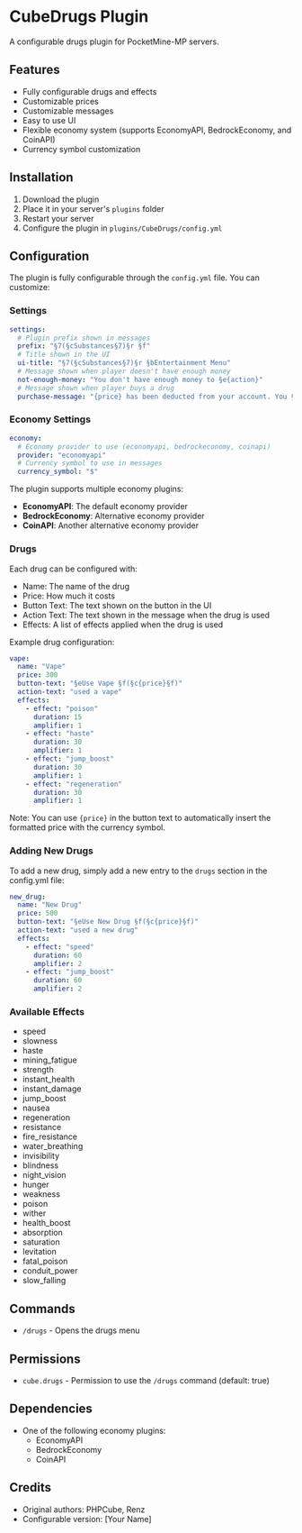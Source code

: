 # CubeDrugs Plugin

A configurable drugs plugin for PocketMine-MP servers.

## Features

- Fully configurable drugs and effects
- Customizable prices
- Customizable messages
- Easy to use UI
- Flexible economy system (supports EconomyAPI, BedrockEconomy, and CoinAPI)
- Currency symbol customization

## Installation

1. Download the plugin
2. Place it in your server's `plugins` folder
3. Restart your server
4. Configure the plugin in `plugins/CubeDrugs/config.yml`

## Configuration

The plugin is fully configurable through the `config.yml` file. You can customize:

### Settings

```yaml
settings:
  # Plugin prefix shown in messages
  prefix: "§7(§cSubstances§7)§r §f"
  # Title shown in the UI
  ui-title: "§7(§cSubstances§7)§r §bEntertainment Menu"
  # Message shown when player doesn't have enough money
  not-enough-money: "You don't have enough money to §e{action}"
  # Message shown when player buys a drug
  purchase-message: "{price} has been deducted from your account. You §e{action}"
```

### Economy Settings

```yaml
economy:
  # Economy provider to use (economyapi, bedrockeconomy, coinapi)
  provider: "economyapi"
  # Currency symbol to use in messages
  currency_symbol: "$"
```

The plugin supports multiple economy plugins:
- **EconomyAPI**: The default economy provider
- **BedrockEconomy**: Alternative economy provider
- **CoinAPI**: Another alternative economy provider

### Drugs

Each drug can be configured with:
- Name: The name of the drug
- Price: How much it costs
- Button Text: The text shown on the button in the UI
- Action Text: The text shown in the message when the drug is used
- Effects: A list of effects applied when the drug is used

Example drug configuration:

```yaml
vape:
  name: "Vape"
  price: 300
  button-text: "§eUse Vape §f(§c{price}§f)"
  action-text: "used a vape"
  effects:
    - effect: "poison"
      duration: 15
      amplifier: 1
    - effect: "haste"
      duration: 30
      amplifier: 1
    - effect: "jump_boost"
      duration: 30
      amplifier: 1
    - effect: "regeneration"
      duration: 30
      amplifier: 1
```

Note: You can use `{price}` in the button text to automatically insert the formatted price with the currency symbol.

### Adding New Drugs

To add a new drug, simply add a new entry to the `drugs` section in the config.yml file:

```yaml
new_drug:
  name: "New Drug"
  price: 500
  button-text: "§eUse New Drug §f(§c{price}§f)"
  action-text: "used a new drug"
  effects:
    - effect: "speed"
      duration: 60
      amplifier: 2
    - effect: "jump_boost"
      duration: 60
      amplifier: 2
```

### Available Effects

- speed
- slowness
- haste
- mining_fatigue
- strength
- instant_health
- instant_damage
- jump_boost
- nausea
- regeneration
- resistance
- fire_resistance
- water_breathing
- invisibility
- blindness
- night_vision
- hunger
- weakness
- poison
- wither
- health_boost
- absorption
- saturation
- levitation
- fatal_poison
- conduit_power
- slow_falling

## Commands

- `/drugs` - Opens the drugs menu

## Permissions

- `cube.drugs` - Permission to use the `/drugs` command (default: true)

## Dependencies

- One of the following economy plugins:
  - EconomyAPI
  - BedrockEconomy
  - CoinAPI

## Credits

- Original authors: PHPCube, Renz
- Configurable version: [Your Name]